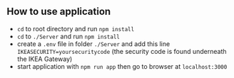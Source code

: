 ## How to use application

- `cd` to root directory and run `npm install`
- `cd` to `./Server` and run `npm install`
- create a `.env` file in folder `./Server` and add this line `IKEASECURITY=yoursecuritycode` (the security code is found underneath the
  IKEA Gateway)
- start application with `npm run app` then go to browser at `localhost:3000`
